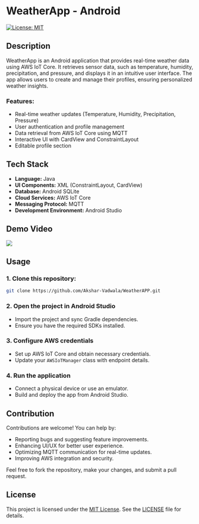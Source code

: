 # WeatherApp - Android

[![License: MIT](https://img.shields.io/badge/License-MIT-yellow.svg)](https://opensource.org/licenses/MIT)

## Description

WeatherApp is an Android application that provides real-time weather data using AWS IoT Core. It retrieves sensor data, such as temperature, humidity, precipitation, and pressure, and displays it in an intuitive user interface. The app allows users to create and manage their profiles, ensuring personalized weather insights.

### Features:
- Real-time weather updates (Temperature, Humidity, Precipitation, Pressure)
- User authentication and profile management
- Data retrieval from AWS IoT Core using MQTT
- Interactive UI with CardView and ConstraintLayout
- Editable profile section

## Tech Stack

- **Language:** Java
- **UI Components:** XML (ConstraintLayout, CardView)
- **Database:** Android SQLite
- **Cloud Services:** AWS IoT Core
- **Messaging Protocol:** MQTT
- **Development Environment:** Android Studio

## Demo Video

![](/app_demo.gif)

## Usage

### 1. Clone this repository:

```bash
git clone https://github.com/Akshar-Vadwala/WeatherAPP.git
```

### 2. Open the project in Android Studio
- Import the project and sync Gradle dependencies.
- Ensure you have the required SDKs installed.

### 3. Configure AWS credentials
- Set up AWS IoT Core and obtain necessary credentials.
- Update your `AWSIoTManager` class with endpoint details.

### 4. Run the application
- Connect a physical device or use an emulator.
- Build and deploy the app from Android Studio.

## Contribution

Contributions are welcome! You can help by:
- Reporting bugs and suggesting feature improvements.
- Enhancing UI/UX for better user experience.
- Optimizing MQTT communication for real-time updates.
- Improving AWS integration and security.

Feel free to fork the repository, make your changes, and submit a pull request.

## License

This project is licensed under the [MIT License](https://opensource.org/licenses/MIT). See the [LICENSE](LICENSE) file for details.

